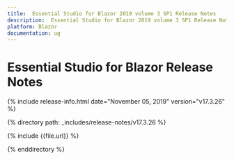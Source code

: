 ```yaml
---
title:  Essential Studio for Blazor 2019 volume 3 SP1 Release Notes  
description:  Essential Studio for Blazor 2019 volume 3 SP1 Release Notes  
platform: Blazor
documentation: ug
---
```


#  Essential Studio for Blazor  Release Notes  

{% include release-info.html date="November 05, 2019"  version="v17.3.26" %} 

{% directory path: _includes/release-notes/v17.3.26 %}

{% include {{file.url}} %}

{% enddirectory %}

